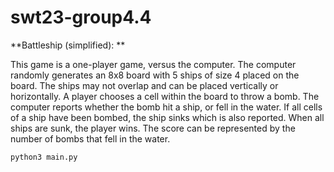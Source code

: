 # swt23-group4.4

**Battleship (simplified): **

This game is a one-player game, versus the computer. The computer randomly generates an 8x8 board with 5 ships of size 4 placed on the board. The ships may not overlap and can be placed vertically or horizontally. A player chooses a cell within the board to throw a bomb. The computer reports whether the bomb hit a ship, or fell in the water. If all cells of a ship have been bombed, the ship sinks which is also reported. When all ships are sunk, the player wins. The score can be represented by the number of bombs that fell in the water.

```shell
python3 main.py
```
